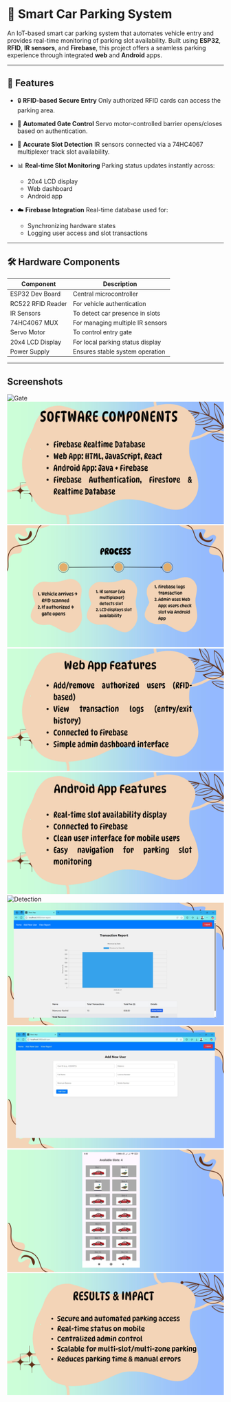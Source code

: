# 🚗 Smart Car Parking System

An IoT-based smart car parking system that automates vehicle entry and provides real-time monitoring of parking slot availability. Built using **ESP32**, **RFID**, **IR sensors**, and **Firebase**, this project offers a seamless parking experience through integrated **web** and **Android** apps.

---

## 📌 Features

* 🔒 **RFID-based Secure Entry**
  Only authorized RFID cards can access the parking area.

* 🚧 **Automated Gate Control**
  Servo motor-controlled barrier opens/closes based on authentication.

* 📍 **Accurate Slot Detection**
  IR sensors connected via a 74HC4067 multiplexer track slot availability.

* 📊 **Real-time Slot Monitoring**
  Parking status updates instantly across:

  * 20x4 LCD display
  * Web dashboard
  * Android app

* ☁️ **Firebase Integration**
  Real-time database used for:

  * Synchronizing hardware states
  * Logging user access and slot transactions

---

## 🛠️ Hardware Components

| Component         | Description                      |
| ----------------- | -------------------------------- |
| ESP32 Dev Board   | Central microcontroller          |
| RC522 RFID Reader | For vehicle authentication       |
| IR Sensors        | To detect car presence in slots  |
| 74HC4067 MUX      | For managing multiple IR sensors |
| Servo Motor       | To control entry gate            |
| 20x4 LCD Display  | For local parking status display |
| Power Supply      | Ensures stable system operation  |

---


## Screenshots

![Gate](resources/7.jpg)
![Detection](resources/8.jpg)
![Dashboard](resources/9.jpg)
![App](resources/10.jpg)
![Gate](resources/11.jpg)
![Detection](resources/12.jpg)
![Dashboard](resources/13.jpg)
![App](resources/14.jpg)
![Gate](resources/15.jpg)
![Detection](resources/16.jpg)
